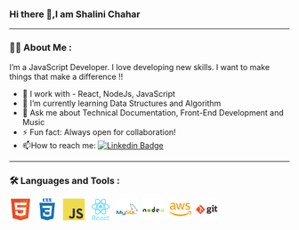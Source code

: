 ### Hi there 👋,I am Shalini Chahar
---

### :woman_technologist: About Me :
I’m a JavaScript Developer. I love developing new skills. I want to make things that make a difference !!
- 🔭 I work with - React, NodeJs, JavaScript
- 🌱 I’m currently learning Data Structures and Algorithm
- 💬 Ask me about Technical Documentation, Front-End Development and Music
- ⚡ Fun fact: Always open for collaboration!
- :mailbox:How to reach me: [![Linkedin Badge](https://img.shields.io/badge/-shalini-blue?style=flat&logo=Linkedin&logoColor=white)]([your-linkedin-url](https://www.linkedin.com/in/shalini-chahar-a93a0b185/)https://www.linkedin.com/in/shalini-chahar-a93a0b185/)
---

### :hammer_and_wrench: Languages and Tools :
<div>
  <img src="https://github.com/devicons/devicon/blob/master/icons/html5/html5-original.svg" title="HTML5" alt="HTML" width="40" height="40"/>&nbsp;
   <img src="https://github.com/devicons/devicon/blob/master/icons/css3/css3-plain-wordmark.svg"  title="CSS3" alt="CSS" width="40" height="40"/>&nbsp;
  <img src="https://github.com/devicons/devicon/blob/master/icons/javascript/javascript-original.svg" title="JavaScript" alt="JavaScript" width="40" height="40"/>&nbsp;
  <img src="https://github.com/devicons/devicon/blob/master/icons/react/react-original-wordmark.svg" title="React" alt="React" width="40" height="40"/>&nbsp;
  <img src="https://github.com/devicons/devicon/blob/master/icons/mysql/mysql-original-wordmark.svg" title="MySQL"  alt="MySQL" width="40" height="40"/>&nbsp;
  <img src="https://github.com/devicons/devicon/blob/master/icons/nodejs/nodejs-original-wordmark.svg" title="NodeJS" alt="NodeJS" width="40" height="40"/>&nbsp;
  <img src="https://github.com/devicons/devicon/blob/master/icons/amazonwebservices/amazonwebservices-plain-wordmark.svg" title="AWS" alt="AWS" width="40" height="40"/>&nbsp;
  <img src="https://github.com/devicons/devicon/blob/master/icons/git/git-original-wordmark.svg" title="Git" **alt="Git" width="40" height="40"/>
</div>



